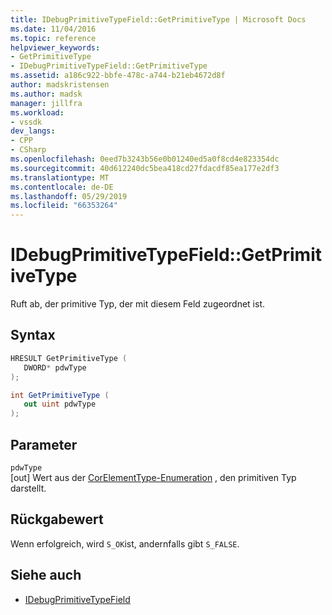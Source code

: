 ```yaml
---
title: IDebugPrimitiveTypeField::GetPrimitiveType | Microsoft Docs
ms.date: 11/04/2016
ms.topic: reference
helpviewer_keywords:
- GetPrimitiveType
- IDebugPrimitiveTypeField::GetPrimitiveType
ms.assetid: a186c922-bbfe-478c-a744-b21eb4672d8f
author: madskristensen
ms.author: madsk
manager: jillfra
ms.workload:
- vssdk
dev_langs:
- CPP
- CSharp
ms.openlocfilehash: 0eed7b3243b56e0b01240ed5a0f8cd4e823354dc
ms.sourcegitcommit: 40d612240dc5bea418cd27fdacdf85ea177e2df3
ms.translationtype: MT
ms.contentlocale: de-DE
ms.lasthandoff: 05/29/2019
ms.locfileid: "66353264"
---
```

# <a name="idebugprimitivetypefieldgetprimitivetype"></a>IDebugPrimitiveTypeField::GetPrimitiveType
Ruft ab, der primitive Typ, der mit diesem Feld zugeordnet ist.

## <a name="syntax"></a>Syntax

```cpp
HRESULT GetPrimitiveType (
   DWORD* pdwType
);
```

```csharp
int GetPrimitiveType (
   out uint pdwType
);
```

## <a name="parameters"></a>Parameter
`pdwType`\
[out] Wert aus der [CorElementType-Enumeration](/dotnet/framework/unmanaged-api/metadata/corelementtype-enumeration) , den primitiven Typ darstellt.

## <a name="return-value"></a>Rückgabewert
 Wenn erfolgreich, wird `S_OK`ist, andernfalls gibt `S_FALSE`.

## <a name="see-also"></a>Siehe auch
- [IDebugPrimitiveTypeField](../../../extensibility/debugger/reference/idebugprimitivetypefield.md)